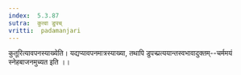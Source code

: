 ```yaml
---
index:  5.3.87
sutra:  कुत्वा डुपच्
vritti:  padamanjari
---
```


कुतूरित्यावपनस्याख्येति। यद्यप्यावपनमात्रस्याख्या, तथापि डुपच्प्रत्ययान्तस्वभावादुक्तम्--चर्ममयं स्नेहबाजनमुच्यत इति ।।

